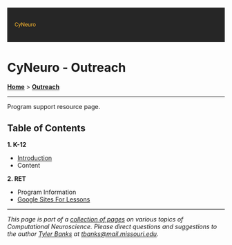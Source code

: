 ![](/images/cyneurologo2.png)

# CyNeuro - Outreach

[**Home**](/) > [**Outreach**](./)

---
Program support resource page.

## Table of Contents

**1. K-12** 

* [Introduction](/research/introduction)
* Content

**2. RET**

* Program Information
* [Google Sites For Lessons](/outreach/googlesites)


---
*This page is part of a [collection of pages](/) on various topics of Computational Neuroscience. Please direct questions and suggestions to the author [Tyler Banks](https://tylerbanks.net) at [tbanks@mail.missouri.edu](mailto:tbanks@mail.missouri.edu).*
